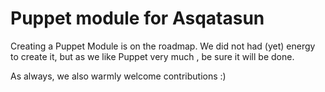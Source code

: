 # Puppet module for Asqatasun

Creating a Puppet Module is on the roadmap. We did not had (yet) energy to create it, but as we like Puppet very much
, be sure it will be done.

As always, we also warmly welcome contributions :)  
